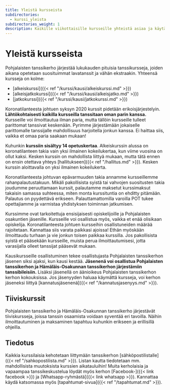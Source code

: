 ```yaml
---
title: Yleistä kursseista
subdirectories:
  - kurssi_yleista
subdirectories_weight: 1
description: Kaikille viikottaisille kursseille yhteistä asiaa ja käytäntöjä.
---
```

# Yleistä kursseista

Pohjalaisten tanssikerho järjestää lukukauden pituisia tanssikursseja, joiden aikana opetetaan suosituimmat lavatanssit ja vähän ekstraakin. Yhteensä kursseja on kolme:

* [alkeiskurssi]({{< ref "/kurssi/kausi/alkeiskurssi.md" >}})
* [alkeisjatkokurssi]({{< ref "/kurssi/kausi/alkeisjatko.md" >}})
* [jatkokurssi]({{< ref "/kurssi/kausi/jatkokurssi.md" >}})

<!-- Alkeiskursseja on kaksi erilaista. Toisella alkeiskurssilla tanssitaan pareja vaihtaen, mikä usein tukee tanssin oppimista. Toinen alkeiskurssi pidetään niille, jotka haluavat tanssia oman parinsa kanssa. Alkeisjatko- ja jatkokursseilla tanssitaan paria vaihtaen. -->

Koronatilanteesta johtuen syksyn 2020 kurssit pidetään erikoisjärjestelyin. **Lähtökohtaisesti kaikilla kursseilla tanssitaan oman parin kanssa.** Kursseille voi ilmoittautua ilman paria, mutta tällöin kursseille tulleet parittomat tanssivat keskenään. Pyrimme järjestämään jokaiselle parittomalle tanssijalle mahdollisuus harjoitella jonkun kanssa. Ei haittaa siis, vaikka et omaa paria saakaan mukaan!

Kuhunkin **kurssiin sisältyy 14 opetuskertaa**. Alkeiskurssin alussa on koronatilanteen takia vain yksi ilmainen kokeilukertaa, kun viime vuosina on ollut kaksi. Kesken kurssin on mahdollista liittyä mukaan, mutta tätä ennen on ensin otettava yhteys [hallitukseen]({{< ref "/hallitus.md" >}}). Kesken kurssin aloittavalla on yksi ilmainen kokeilukerta.

Koronatilanteesta johtuvan epävarmuuden takia annamme kursseillemme rahanpalautustakuun. Mikäli pakollisista syistä tai vahvojen suositusten takia joudumme peruuttamaan kurssit, palautamme maksetut kurssimaksut takaisin samassa suhteessa, miten monta kurssituntia on ehditty pitämään. Palautus on pyydettävä erikseen. Palauttamattomilla varoilla POT tukee opettajiamme ja varmistaa yhdistyksen toiminnan jatkumisen.

Kurssimme ovat tarkoitettuja ensisijaisesti opiskelijoille ja Pohjalaisten osakuntien jäsenille. Kursseille voi osallistua myös, vaikka et enää olisikaan opiskelija. Koronatilanteesta johtuen kursseihin osallistuneiden määrää rajoitetaan. Kannattaa siis varata paikkasi ajoissa! Ethän myöskään ilmoittaudu turhaan ja vie jonkun toisen paikkaa kurssilla. Jos pakollisista syistä et pääsekään kursseille, muista perua ilmoittautumisesi, jotta varasijalla olleet tanssijat pääsevät mukaan.

Kausikursseille osallistuminen tekee osallistujasta Pohjalaisten tanssikerhon jäsenen siksi ajaksi, kun kausi kestää. **Jäsenenä voi osallistua Pohjalaisten tanssikerhon ja Hämäläis-Osakunnan tanssikerhon järjestämiin tanssibileisiin.** Lisäksi jäsenellä on äänioikeus Pohjalaisten tanssikerhon kerhon kokouksissa. Jos jäsenyyden haluaa käymättä kursseja, voi kerhon jäseneksi liittyä [kannatusjäsenenä]({{< ref "/kannatusjasenyys.md" >}}).

## Tiiviskurssit

Pohjalaisten tanssikerho ja Hämäläis-Osakunnan tanssikerho järjestävät tiiviskursseja, joissa tanssin osaamista voidaan syventää eri tavoilla. Näihin ilmoittautuminen ja maksaminen tapahtuu kuhunkin erikseen ja erillisillä ohjeilla.

## Tiedotus

Kaikkia kurssilaisia kehotetaan liittymään tanssikerhon [sähköpostilistalle]({{< ref "/sahkopostilista.md" >}}). Listan kautta tiedotetaan mm. mahdollisista muutoksista kurssien aikatauluihin! Muita kerholaisia ja vapaampaa tanssikeskustelua löydät myös kerhon [Facebook-]({{< link facebook >}}) ja [Whatsapp-ryhmästä]({{< link whatsapp >}}). Kannattaa käydä katsomassa myös [tapahtumat-sivua]({{< ref "/tapahtumat.md" >}}).

